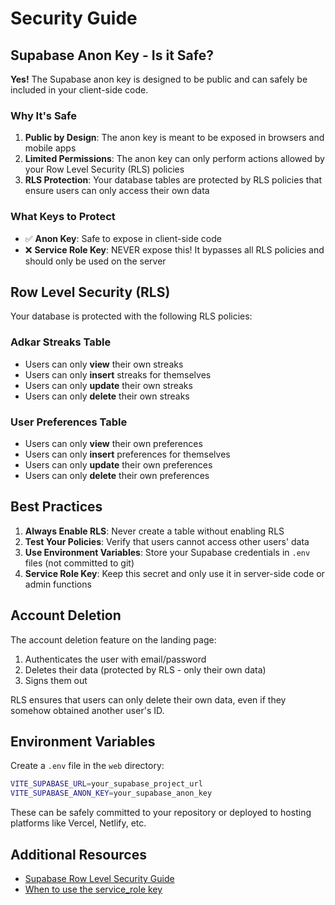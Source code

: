 # Security Guide

## Supabase Anon Key - Is it Safe?

**Yes!** The Supabase anon key is designed to be public and can safely be included in your client-side code.

### Why It's Safe

1. **Public by Design**: The anon key is meant to be exposed in browsers and mobile apps
2. **Limited Permissions**: The anon key can only perform actions allowed by your Row Level Security (RLS) policies
3. **RLS Protection**: Your database tables are protected by RLS policies that ensure users can only access their own data

### What Keys to Protect

- ✅ **Anon Key**: Safe to expose in client-side code
- ❌ **Service Role Key**: NEVER expose this! It bypasses all RLS policies and should only be used on the server

## Row Level Security (RLS)

Your database is protected with the following RLS policies:

### Adkar Streaks Table
- Users can only **view** their own streaks
- Users can only **insert** streaks for themselves
- Users can only **update** their own streaks
- Users can only **delete** their own streaks

### User Preferences Table
- Users can only **view** their own preferences
- Users can only **insert** preferences for themselves
- Users can only **update** their own preferences
- Users can only **delete** their own preferences

## Best Practices

1. **Always Enable RLS**: Never create a table without enabling RLS
2. **Test Your Policies**: Verify that users cannot access other users' data
3. **Use Environment Variables**: Store your Supabase credentials in `.env` files (not committed to git)
4. **Service Role Key**: Keep this secret and only use it in server-side code or admin functions

## Account Deletion

The account deletion feature on the landing page:
1. Authenticates the user with email/password
2. Deletes their data (protected by RLS - only their own data)
3. Signs them out

RLS ensures that users can only delete their own data, even if they somehow obtained another user's ID.

## Environment Variables

Create a `.env` file in the `web` directory:

```bash
VITE_SUPABASE_URL=your_supabase_project_url
VITE_SUPABASE_ANON_KEY=your_supabase_anon_key
```

These can be safely committed to your repository or deployed to hosting platforms like Vercel, Netlify, etc.

## Additional Resources

- [Supabase Row Level Security Guide](https://supabase.com/docs/guides/auth/row-level-security)
- [When to use the service_role key](https://supabase.com/docs/guides/api/api-keys)

